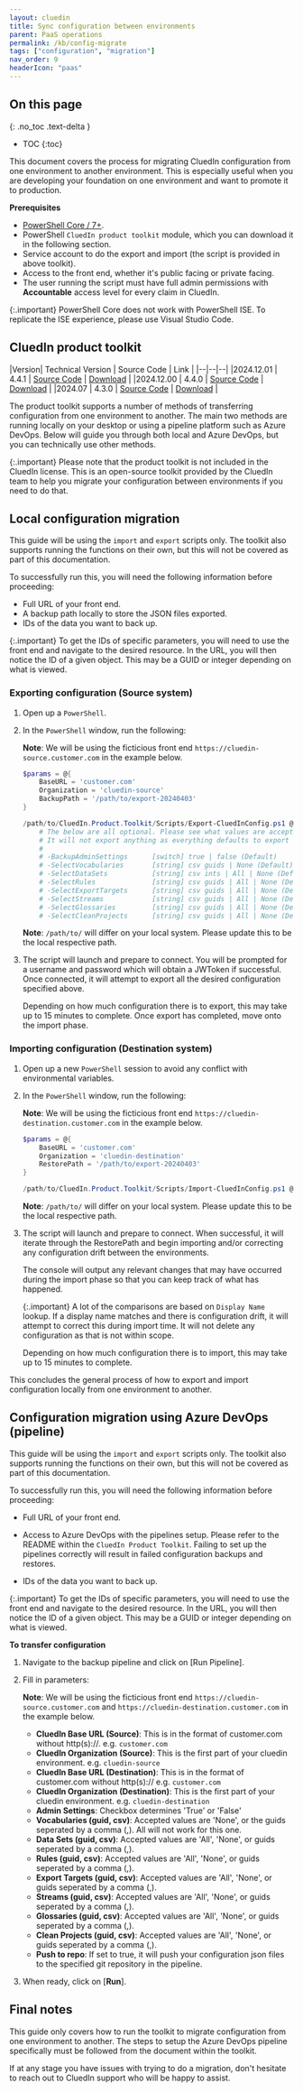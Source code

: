 ```yaml
---
layout: cluedin
title: Sync configuration between environments
parent: PaaS operations
permalink: /kb/config-migrate
tags: ["configuration", "migration"]
nav_order: 9
headerIcon: "paas"
---
```

## On this page
{: .no_toc .text-delta }
- TOC
{:toc}

This document covers the process for migrating CluedIn configuration from one environment to another environment. This is especially useful when you are developing your foundation on one environment and want to promote it to production.

**Prerequisites**

- [PowerShell Core / 7+](https://github.com/PowerShell/PowerShell).
- PowerShell `CluedIn product toolkit` module, which you can download it in the following section.
- Service account to do the export and import (the script is provided in above toolkit).
- Access to the front end, whether it's public facing or private facing.
- The user running the script must have full admin permissions with **Accountable** access level for every claim in CluedIn.

{:.important}
PowerShell Core does not work with PowerShell ISE. To replicate the ISE experience, please use Visual Studio Code.

## CluedIn product toolkit

|Version| Technical Version | Source Code  | Link |
|--|--|--|
|2024.12.01 | 4.4.1 | [Source Code](https://github.com/CluedIn-io/CluedIn.Product.Toolkit/tree/release/4.4.1) | <a href="/assets/other/CluedIn.Product.Toolkit_4.4.1.zip" download>Download</a> |
|2024.12.00 | 4.4.0 | [Source Code](https://github.com/CluedIn-io/CluedIn.Product.Toolkit/tree/release/4.4.0) | <a href="/assets/other/CluedIn.Product.Toolkit_4.4.0.zip" download>Download</a> |
|2024.07 | 4.3.0 | [Source Code](https://github.com/CluedIn-io/CluedIn.Product.Toolkit/tree/release/4.3.0) | <a href="/assets/other/CluedIn.Product.Toolkit_0.9.35.zip" download>Download</a> |

The product toolkit supports a number of methods of transferring configuration from one environment to another. The main two methods are running locally on your desktop or using a pipeline platform such as Azure DevOps. Below will guide you through both local and Azure DevOps, but you can technically use other methods.

{:.important}
Please note that the product toolkit is not included in the CluedIn license. This is an open-source toolkit provided by the CluedIn team to help you migrate your configuration between environments if you need to do that.

## Local configuration migration

This guide will be using the `import` and `export` scripts only. The toolkit also supports running the functions on their own, but this will not be covered as part of this documentation.

To successfully run this, you will need the following information before proceeding:
- Full URL of your front end.
- A backup path locally to store the JSON files exported.
- IDs of the data you want to back up.

{:.important}
To get the IDs of specific parameters, you will need to use the front end and navigate to the desired resource. In the URL, you will then notice the ID of a given object. This may be a GUID or integer depending on what is viewed.

### Exporting configuration (Source system)

1. Open up a `PowerShell`.
1. In the `PowerShell` window, run the following:

    **Note**: We will be using the ficticious front end `https://cluedin-source.customer.com` in the example below.

    ```powershell
    $params = @{
        BaseURL = 'customer.com'
        Organization = 'cluedin-source'
        BackupPath = '/path/to/export-20240403'
    }

    /path/to/CluedIn.Product.Toolkit/Scripts/Export-CluedInConfig.ps1 @params
        # The below are all optional. Please see what values are accepted below. If running without any of the below.
        # It will not export anything as everything defaults to export nothing.
        #
        # -BackupAdminSettings      [switch] true | false (Default)
        # -SelectVocabularies       [string] csv guids | None (Default)
        # -SelectDataSets           [string] csv ints | All | None (Default)
        # -SelectRules              [string] csv guids | All | None (Default)
        # -SelectExportTargets      [string] csv guids | All | None (Default)
        # -SelectStreams            [string] csv guids | All | None (Default)
        # -SelectGlossaries         [string] csv guids | All | None (Default)
        # -SelectCleanProjects      [string] csv guids | All | None (Default)
    ```

    **Note**: `/path/to/` will differ on your local system. Please update this to be the local respective path.

1. The script will launch and prepare to connect. You will be prompted for a username and password which will obtain a JWToken if successful. Once connected, it will attempt to export all the desired configuration specified above.

    Depending on how much configuration there is to export, this may take up to 15 minutes to complete. Once export has completed, move onto the import phase.

### Importing configuration (Destination system)

1. Open up a new `PowerShell` session to avoid any conflict with environmental variables.
1. In the `PowerShell` window, run the following:

    **Note**: We will be using the ficticious front end `https://cluedin-destination.customer.com` in the example below.

    ```powershell
    $params = @{
        BaseURL = 'customer.com'
        Organization = 'cluedin-destination'
        RestorePath = '/path/to/export-20240403'
    }

    /path/to/CluedIn.Product.Toolkit/Scripts/Import-CluedInConfig.ps1 @params
    ```

    **Note**: `/path/to/` will differ on your local system. Please update this to be the local respective path.

1. The script will launch and prepare to connect. When successful, it will iterate through the RestorePath and begin importing and/or correcting any configuration drift between the environments.

    The console will output any relevant changes that may have occurred during the import phase so that you can keep track of what has happened.

    {:.important}
    A lot of the comparisons are based on `Display Name` lookup. If a display name matches and there is configuration drift, it will attempt to correct this during import time.
    It will not delete any configuration as that is not within scope.

    Depending on how much configuration there is to import, this may take up to 15 minutes to complete.

This concludes the general process of how to export and import configuration locally from one environment to another.

## Configuration migration using Azure DevOps (pipeline)

This guide will be using the `import` and `export` scripts only. The toolkit also supports running the functions on their own, but this will not be covered as part of this documentation.

To successfully run this, you will need the following information before proceeding:

- Full URL of your front end.

- Access to Azure DevOps with the pipelines setup. Please refer to the README within the `CluedIn Product Toolkit`. Failing to set up the pipelines correctly will result in failed configuration backups and restores.

- IDs of the data you want to back up.

{:.important}
To get the IDs of specific parameters, you will need to use the front end and navigate to the desired resource. In the URL, you will then notice the ID of a given object. This may be a GUID or integer depending on what is viewed.

**To transfer configuration**

1. Navigate to the backup pipeline and click on [Run Pipeline].
1. Fill in parameters:

    **Note**: We will be using the ficticious front end `https://cluedin-source.customer.com` and `https://cluedin-destination.customer.com` in the example below.

    - **CluedIn Base URL (Source)**: This is in the format of customer.com without http(s)://.
    e.g. `customer.com`
    - **CluedIn Organization (Source)**: This is the first part of your cluedin environment.
    e.g. `cluedin-source`
    - **CluedIn Base URL (Destination)**: This is in the format of customer.com without http(s)://
    e.g. `customer.com`
    - **CluedIn Organization (Destination)**: This is the first part of your cluedin environment.
    e.g. `cluedin-destination`
    - **Admin Settings**: Checkbox determines 'True' or 'False'
    - **Vocabularies (guid, csv)**: Accepted values are 'None', or the guids seperated by a comma (,). All will not work for this one.
    - **Data Sets (guid, csv)**: Accepted values are 'All', 'None', or guids seperated by a comma (,).
    - **Rules (guid, csv)**: Accepted values are 'All', 'None', or guids seperated by a comma (,).
    - **Export Targets (guid, csv)**: Accepted values are 'All', 'None', or guids seperated by a comma (,).
    - **Streams (guid, csv)**: Accepted values are 'All', 'None', or guids seperated by a comma (,).
    - **Glossaries (guid, csv)**: Accepted values are 'All', 'None', or guids seperated by a comma (,).
    - **Clean Projects (guid, csv)**: Accepted values are 'All', 'None', or guids seperated by a comma (,).
    - **Push to repo**: If set to true, it will push your configuration json files to the specified git  repository in the pipeline.
1. When ready, click on [**Run**].

## Final notes

This guide only covers how to run the toolkit to migrate configuration from one environment to another. The steps to setup the Azure DevOps pipeline specifically must be followed from the document within the toolkit.

If at any stage you have issues with trying to do a migration, don't hesitate to reach out to CluedIn support who will be happy to assist.
